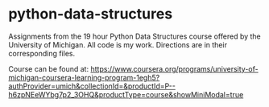 # python-data-structures
Assignments from the 19 hour Python Data Structures course offered by the University of Michigan. All code is my work. Directions are in their corresponding files. 

Course can be found at: https://www.coursera.org/programs/university-of-michigan-coursera-learning-program-1egh5?authProvider=umich&collectionId=&productId=P--h6zpNEeWYbg7p2_3OHQ&productType=course&showMiniModal=true
